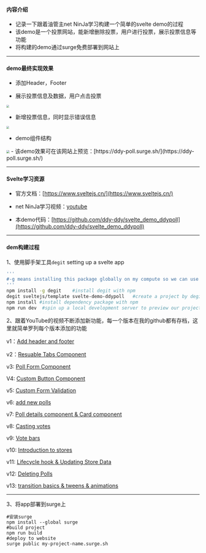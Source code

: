 #### 内容介绍

- 记录一下跟着油管主net NinJa学习构建一个简单的svelte demo的过程
- 该demo是一个投票网站，能新增删除投票，用户进行投票，展示投票信息等功能
- 将构建的demo通过surge免费部署到网站上

------

#### demo最终实现效果

- 添加Header，Footer

- 展示投票信息及数据，用户点击投票

<img src="https://tva1.sinaimg.cn/large/e6c9d24egy1h1s33n0lhdj21c00u0wge.jpg" style="zoom:43%;" />

- 新增投票信息，同时显示错误信息

<img src="https://tva1.sinaimg.cn/large/e6c9d24egy1h1s33ogw4dj21c00u0jt2.jpg" style="zoom:43%;" />

- demo组件结构

<img src="https://tva1.sinaimg.cn/large/e6c9d24egy1h1s4m4bvlej216t0u0wgr.jpg" style="zoom:50%;" />
- 该demo效果可在该网站上预览：[https://ddy-poll.surge.sh/](https://ddy-poll.surge.sh/)

------

#### Svelte学习资源

-  官方文档：[https://www.sveltejs.cn/](https://www.sveltejs.cn/)

- net NinJa学习视频：[youtube](https://www.youtube.com/watch?v=zojEMeQGGHs&list=PL4cUxeGkcC9hlbrVO_2QFVqVPhlZmz7tO&index=1)
- 本demo代码：[https://github.com/ddy-ddy/svelte_demo_ddypoll](https://github.com/ddy-ddy/svelte_demo_ddypoll)

------

#### dem构建过程

1、使用脚手架工具`degit` setting up a svelte app

```bash
'''
#-g means installing this package globally on my compute so we can use it anywhere in any directory
'''
npm install -g degit    #install degit with npm
degit sveltejs/template svelte-demo-ddypoll   #create a project by degit
npm install #install dependency package with npm
npm run dev  #spin up a local development server to preview our project
```

2、跟着YouTube的视频不断添加新功能，每一个版本在我的github都有存档，这里就简单罗列每个版本添加的功能

v1：[Add header and footer]()

v2：[Resuable Tabs Component](https://github.com/ddy-ddy/svelte_demo_ddypoll/tree/v2)

v3: [Poll Form Component](https://github.com/ddy-ddy/svelte_demo_ddypoll/tree/v3)

V4: [Custom Button Component](https://github.com/ddy-ddy/svelte_demo_ddypoll/tree/v4)

v5: [Custom Form Validation](https://github.com/ddy-ddy/svelte_demo_ddypoll/tree/v5)

v6: [add new polls](https://github.com/ddy-ddy/svelte_demo_ddypoll/tree/v6)

v7: [Poll details component & Card component](https://github.com/ddy-ddy/svelte_demo_ddypoll/tree/v7)

v8: [Casting votes](https://github.com/ddy-ddy/svelte_demo_ddypoll/tree/v8)

v9: [Vote bars](https://github.com/ddy-ddy/svelte_demo_ddypoll/tree/v9)

v10: [Introduction to stores](https://github.com/ddy-ddy/svelte_demo_ddypoll/tree/v10)

v11: [Lifecycle hook & Updating Store Data](https://github.com/ddy-ddy/svelte_demo_ddypoll/tree/v11)

v12: [Deleting Polls](https://github.com/ddy-ddy/svelte_demo_ddypoll/tree/v12)

v13: [transition basics & tweens & animations](https://github.com/ddy-ddy/svelte_demo_ddypoll/tree/v13)

------

3、将app部署到surge上

```shell
#安装surge
npm install --global surge
#build project
npm run build
#deploy to website
surge public my-project-name.surge.sh
```

